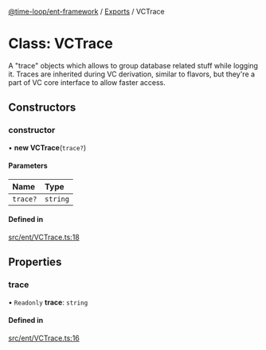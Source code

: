 [@time-loop/ent-framework](../README.md) / [Exports](../modules.md) / VCTrace

# Class: VCTrace

A "trace" objects which allows to group database related stuff while logging
it. Traces are inherited during VC derivation, similar to flavors, but
they're a part of VC core interface to allow faster access.

## Constructors

### constructor

• **new VCTrace**(`trace?`)

#### Parameters

| Name | Type |
| :------ | :------ |
| `trace?` | `string` |

#### Defined in

[src/ent/VCTrace.ts:18](https://github.com/clickup/rest-client/blob/master/src/ent/VCTrace.ts#L18)

## Properties

### trace

• `Readonly` **trace**: `string`

#### Defined in

[src/ent/VCTrace.ts:16](https://github.com/clickup/rest-client/blob/master/src/ent/VCTrace.ts#L16)
